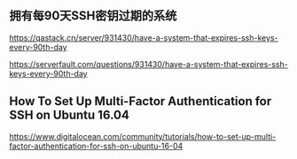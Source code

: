 
## 拥有每90天SSH密钥过期的系统

https://qastack.cn/server/931430/have-a-system-that-expires-ssh-keys-every-90th-day

https://serverfault.com/questions/931430/have-a-system-that-expires-ssh-keys-every-90th-day


## How To Set Up Multi-Factor Authentication for SSH on Ubuntu 16.04

https://www.digitalocean.com/community/tutorials/how-to-set-up-multi-factor-authentication-for-ssh-on-ubuntu-16-04

